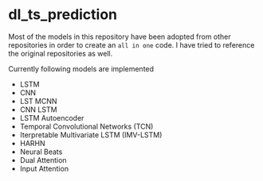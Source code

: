 # dl_ts_prediction

Most of the models in this repository have been adopted from other repositories in order to create an `all in one` code. I have tried to reference the original repositories as well.

Currently following models are implemented

* LSTM
* CNN
* LST MCNN
* CNN LSTM
* LSTM Autoencoder
* Temporal Convolutional Networks (TCN)
* Iterpretable Multivariate LSTM (IMV-LSTM)
* HARHN
* Neural Beats
* Dual Attention
* Input Attention

